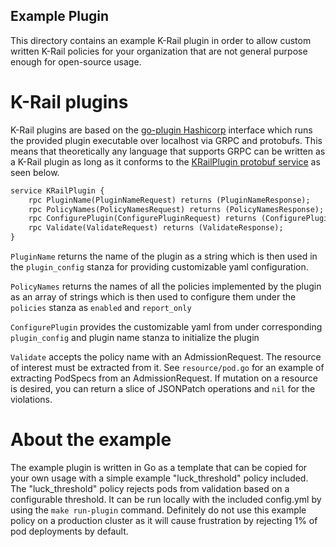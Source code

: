 Example Plugin
--------------

This directory contains an example K-Rail plugin in order to allow custom written K-Rail policies for your organization that are not general purpose enough for open-source usage.

# K-Rail plugins
K-Rail plugins are based on the [go-plugin Hashicorp](https://github.com/hashicorp/go-plugin/) interface which runs the provided plugin executable over localhost via GRPC and protobufs. This means that theoretically any language that supports GRPC can be written as a K-Rail plugin as long as it conforms to the [KRailPlugin protobuf service](../proto/plugin.proto) as seen below.

```protobuf
service KRailPlugin {
    rpc PluginName(PluginNameRequest) returns (PluginNameResponse);
    rpc PolicyNames(PolicyNamesRequest) returns (PolicyNamesResponse);
    rpc ConfigurePlugin(ConfigurePluginRequest) returns (ConfigurePluginResponse);
    rpc Validate(ValidateRequest) returns (ValidateResponse);
}
```

`PluginName` returns the name of the plugin as a string which is then used in the `plugin_config` stanza for providing customizable yaml configuration.

`PolicyNames` returns the names of all the policies implemented by the plugin as an array of strings which is then used to configure them under the `policies` stanza as `enabled` and `report_only`

`ConfigurePlugin` provides the customizable yaml from under corresponding `plugin_config` and plugin name stanza to initialize the plugin

`Validate` accepts the policy name with an AdmissionRequest.  The resource of interest must be extracted from it. See `resource/pod.go` for an example of extracting PodSpecs from an AdmissionRequest. If mutation on a resource is desired, you can return a slice of JSONPatch operations and `nil` for the violations.

# About the example
The example plugin is written in Go as a template that can be copied for your own usage with a simple example "luck_threshold" policy included. The "luck_threshold" policy rejects pods from validation based on a configurable threshold. It can be run locally with the included config.yml by using the `make run-plugin` command. Definitely do not use this example policy on a production cluster as it will cause frustration by rejecting 1% of pod deployments by default.
